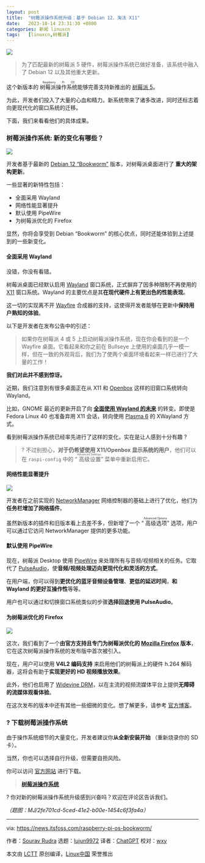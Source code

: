 ```yaml
---
layout: post
title:	"树莓派操作系统升级：基于 Debian 12、淘汰 X11"
date:	2023-10-14 23:31:30 +0800 
categories:	新闻 linuxcn 
tags:	[linuxcn,树莓派]
---
```



![](/Asserts/Images//attachment/album/202310/14/233127bc5jlvhkphkgngjh.jpg)



> 
> 为了匹配最新的树莓派 5 硬件，树莓派操作系统已做好准备，该系统中融入了 Debian 12 以及其他重大更新。
> 
> 
> 


这个新版本的 <ruby> 树莓派操作系统 <rt>  Raspberry Pi OS </rt></ruby> 能够完善支持新推出的 [树莓派 5](https://news.itsfoss.com/raspberry-pi-5/)。


为此，开发者们投入了大量的心血和精力。新系统带来了诸多改进，同时还标志着向更现代化的窗口系统的迁移。


下面，我们来看看他们的具体成果。


### 树莓派操作系统: 新的变化有哪些？


![](/Asserts/Images//attachment/album/202310/14/233130hw8g907911lme80u.png)


开发者基于最新的 [Debian 12 “Bookworm”](https://news.itsfoss.com/debian-12-release/) 版本，对树莓派桌面进行了 **重大的架构更新**。


一些显著的新特性包括：


* 全面采用 Wayland
* 网络性能显著提升
* 默认使用 PipeWire
* 为树莓派优化的 Firefox


显然，你将会享受到 Debian “Bookworm” 的核心优点，同时还能体验到上述提到的一些新变化。


#### 全面采用 Wayland


没错，你没有看错。


树莓派桌面已经默认启用 [Wayland](https://wayland.freedesktop.org/) 窗口系统，正式摒弃了因多种限制不再使用的 [X11](https://en.wikipedia.org/wiki/X_Window_System) 窗口系统。Wayland 的主要优点是其**在现代硬件上有更出色的性能表现**。


这一切的实现离不开 [Wayfire](https://github.com/WayfireWM/wayfire) 合成器的支持，这使得开发者能够在更新中**保持用户熟知的体验**。


以下是开发者在发布公告中的引述：



> 
> 如果你在树莓派 4 或 5 上启动树莓派操作系统，现在你会看到的是一个 Wayfire 桌面。它看起来和你之前在 Bullseye 上使用的桌面几乎一模一样，但在一致的外观背后，我们为了使两个桌面环境看起来一样已进行了大量的工作！
> 
> 
> 


**我们对此并不感到惊讶。**


近期，我们注意到有很多桌面正在从 X11 和 [Openbox](https://en.wikipedia.org/wiki/Openbox) 这样的旧窗口系统转向 Wayland。


比如，GNOME 最近的更新开启了向 **[全面使用 Wayland 的未来](https://news.itsfoss.com/gnome-wayland-xorg/)** 的转变。即使是 Fedora Linux 40 也准备弃用 X11 会话，转向使用 [Plasma 6](https://fedoraproject.org/wiki/Changes/KDE_Plasma_6) 的 XWayland 方式。


看到树莓派操作系统已经率先进行了这样的变化，实在是让人感到十分有趣 ?



> 
> ? 不过别担心，**对于仍希望使用 X11/Openbox 显示系统的用户**，他们可以在 `raspi-config` 中的 “<ruby> 高级设置 <rt>  Advanced Settings </rt></ruby>” 菜单中重新启用它。
> 
> 
> 


#### 网络性能显著提升


![](/Asserts/Images//attachment/album/202310/14/233131dh0su8tmddnqmqzj.png)


开发者在之前实现的 [NetworkManager](https://networkmanager.dev/) 网络控制器的基础上进行了优化，他们为 **任务栏增加了网络插件**。


虽然新版本的插件和旧版本看上去差不多，但新增了一个 “<ruby> 高级选项 <rt>  Advanced Options </rt></ruby>” 选项，用户可以通过它访问 NetworkManager 提供的更多功能。


#### 默认使用 PipeWire


现在，树莓派 Desktop 使用 [PipeWire](https://pipewire.org/) 来处理所有与音频/视频相关的任务。它取代了 [PulseAudio](https://www.freedesktop.org/wiki/Software/PulseAudio/)，使**音频/视频处理迈向更现代化和灵活的方式**。


在用户端，你可以得到**更优化的蓝牙音频设备管理**、**更低的延迟时间**，**和 Wayland 的更好互操作性**等等。


用户也可以通过和切换窗口系统类似的步骤**选择回退使用 PulseAudio**。


#### 为树莓派优化的 Firefox


![](/Asserts/Images//attachment/album/202310/14/233131zrftjrghttxygfy5.png)


这次，我们看到了一个**由官方支持且专门为树莓派优化的 [Mozilla Firefox](https://www.mozilla.org/en-US/firefox/new/) 版本**，它在这次树莓派操作系统的发布版中首次被引入。


现在，用户可以使用 **V4L2 编码支持** 来启用他们的树莓派上的硬件 h.264 解码器，这将会有助于**实现更好的 HD 视频播放效果**。


此外，他们也启用了 [Widevine DRM](https://www.widevine.com/solutions/widevine-drm)，以在主流的视频流媒体平台上提供**无障碍的流媒体观看体验**。


在这次发布的版本中还有其他一些细微的变化。想了解更多，请参考 [官方博客](https://www.raspberrypi.com/news/bookworm-the-new-version-of-raspberry-pi-os/)。


### ? 下载树莓派操作系统


由于操作系统细节的大量变化，开发者建议你**从全新安装开始** （重新烧录你的 SD 卡）。


当然，你也可以选择自行升级，但需要自担风险。


你可以访问 [官方网站](https://www.raspberrypi.com/software/operating-systems/) 进行下载。



> 
> **[树莓派操作系统](https://www.raspberrypi.com/software/operating-systems/)**
> 
> 
> 


? 你对新的树莓派操作系统升级感到兴奋吗？欢迎在评论区告诉我们。


*（题图：MJ/2fe701cd-5ced-41e2-b00e-1454c6f3fa4a）*




---


via: <https://news.itsfoss.com/raspberry-pi-os-bookworm/>


作者：[Sourav Rudra](https://news.itsfoss.com/author/sourav/) 选题：[lujun9972](https://github.com/lujun9972) 译者：[ChatGPT](https://linux.cn/lctt/ChatGPT) 校对：[wxy](https://github.com/wxy)


本文由 [LCTT](https://github.com/LCTT/TranslateProject) 原创编译，[Linux中国](https://linux.cn/) 荣誉推出
